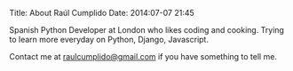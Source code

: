 Title: About Raúl Cumplido
Date: 2014:07-07 21:45

Spanish Python Developer at London who likes coding and cooking. 
Trying to learn more everyday on Python, Django, Javascript.

Contact me at raulcumplido@gmail.com if you have something to tell me.
